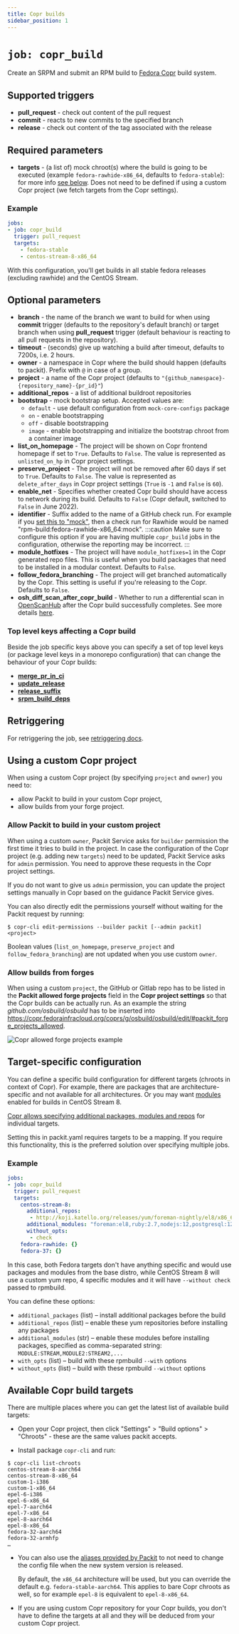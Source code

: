 ```yaml
---
title: Copr builds
sidebar_position: 1
---
```


# `job: copr_build`

Create an SRPM and submit an RPM build to [Fedora Copr](https://copr.fedorainfracloud.org/) build system.


## Supported triggers

* **pull_request** - check out content of the pull request
* **commit** - reacts to new commits to the specified branch
* **release** - check out content of the tag associated with the release


## Required parameters

* **targets** - (a list of) mock chroot(s) where the build is going to be
  executed (example `fedora-rawhide-x86_64`, defaults to `fedora-stable`): for
  more info [see below](#available-copr-build-targets). Does not need to be
  defined if using a custom Copr project (we fetch targets from the Copr settings).

### Example

```yaml
jobs:
- job: copr_build
  trigger: pull_request
  targets:
    - fedora-stable
    - centos-stream-8-x86_64
```

With this configuration, you'll get builds in all stable fedora releases
(excluding rawhide) and the CentOS Stream.

## Optional parameters

* **branch** - the name of the branch we want to build for when using **commit** trigger 
(defaults to the repository's default branch) or target branch when using **pull_request** trigger
  (default behaviour is reacting to all pull requests in the repository).
* **timeout** - (seconds) give up watching a build after timeout, defaults to 7200s, i.e. 2 hours.
* **owner** - a namespace in Copr where the build should happen (defaults to packit).
  Prefix with `@` in case of a group.
* **project** - a name of the Copr project (defaults to `"{github_namespace}-{repository_name}-{pr_id}"`)
* **additional_repos** - a list of additional buildroot repositories
* **bootstrap** - mock bootstrap setup. Accepted values are:
  * `default` - use default configuration from `mock-core-configs` package
  * `on` - enable bootstrapping
  * `off` - disable bootstrapping
  * `image` - enable bootstrapping and initialize the bootstrap chroot from a container image
* **list_on_homepage** - The project will be shown on Copr frontend homepage if set to `True`.
  Defaults to `False`.
  The value is represented as `unlisted_on_hp` in Copr project settings.
* **preserve_project** - The project will not be removed after 60 days if set to `True`.
  Defaults to `False`.
  The value is represented as `delete_after_days` in Copr project settings
  (`True` is `-1` and `False` is `60`).
* **enable_net** - Specifies whether created Copr build should have access to network during its build.
  Defaults to `False` (Copr default, switched to `False` in June 2022).
* **identifier** - Suffix added to the name of a GitHub check run. 
  For example if you [set this to "mock"](https://github.com/rpm-software-management/mock/pull/902/checks?check_run_id=6530714905), then a check run for Rawhide would be
  named "rpm-build:fedora-rawhide-x86\_64:mock".
:::caution
Make sure to configure this option if you are having multiple `copr_build` jobs in the configuration,
otherwise the reporting may be incorrect.
:::
* **module_hotfixes** - The project will have `module_hotfixes=1` in the Copr generated repo files.
  This is useful when you build packages that need to be installed in a modular context.
  Defaults to `False`.
* **follow_fedora_branching** - The project will get branched automatically by
  the Copr. This setting is useful if you're releasing to the Copr.
  Defaults to `False`.
* **osh_diff_scan_after_copr_build** - Whether to run a differential scan in [OpenScanHub](https://openscanhub.fedoraproject.org/) 
after the Copr build successfully completes. See more details [here](/docs/configuration#osh_diff_scan_after_copr_build).

###  Top level keys affecting a Copr build
Beside the job specific keys above you can specify a set of top level keys 
(or package level keys in a monorepo configuration) 
that can change the behaviour of your Copr builds:

* [**merge_pr_in_ci**](https://packit.dev/docs/configuration#merge_pr_in_ci)
* [**update_release**](https://packit.dev/docs/configuration#update_release)
* [**release_suffix**](https://packit.dev/docs/configuration#release_suffix)
* [**srpm_build_deps**](https://packit.dev/docs/configuration#srpm_build_deps)

## Retriggering

For retriggering the job, see [retriggering docs](/docs/retriggering#copr_build).

## Using a custom Copr project
When using a custom Copr project (by specifying `project` and `owner`) you need to:
  - allow Packit to build in your custom Copr project,
  - allow builds from your forge project.

### Allow Packit to build in your custom project

When using a custom `owner`, Packit Service asks for `builder` permission the
first time it tries to build in the project. In case the configuration of the
Copr project (e.g. adding new `targets`) need to be updated, Packit Service asks
for `admin` permission. You need to approve these requests in the Copr project
settings.

If you do not want to give us `admin` permission, you can update the project
settings manually in Copr based on the guidance Packit Service gives.

You can also directly edit the permissions yourself without waiting for the Packit request 
by running:

    $ copr-cli edit-permissions --builder packit [--admin packit] <project>

Boolean values (`list_on_homepage`, `preserve_project` and `follow_fedora_branching`) are not updated when you use custom `owner`.

### Allow builds from forges

When using a custom `project`, the GitHub or Gitlab repo has to be listed in the
**Packit allowed forge projects** field in the **Copr project settings** so that the Copr builds can be actually run.
As an example the string *github.com/osbuild/osbuild* has to be inserted
into https://copr.fedorainfracloud.org/coprs/g/osbuild/osbuild/edit/#packit_forge_projects_allowed.

![Copr allowed forge projects example](../../img/copr_allowed_forges.png)


## Target-specific configuration

You can define a specific build configuration for different targets (chroots in
context of Copr). For example, there are packages that are architecture-specific and not available for all architectures. Or you may want [modules](https://access.redhat.com/documentation/en-us/red_hat_enterprise_linux/8/html/installing_managing_and_removing_user-space_components/introduction-to-modules_using-appstream)
enabled for builds in CentOS Stream 8.

[Copr allows specifying additional packages, modules and repos](https://python-copr.readthedocs.io/en/latest/client_v3/proxies.html#project-chroot) for individual targets.

Setting this in packit.yaml requires targets to be a mapping. If you require
this functionality, this is the preferred solution over specifying multiple
jobs.

### Example 
```yaml
jobs:
- job: copr_build
  trigger: pull_request
  targets:
    centos-stream-8:
      additional_repos:
       - http://koji.katello.org/releases/yum/foreman-nightly/el8/x86_64/
      additional_modules: "foreman:el8,ruby:2.7,nodejs:12,postgresql:12"
      without_opts:
       - check
    fedora-rawhide: {}
    fedora-37: {}
```

In this case, both Fedora targets don't have anything specific and would use
packages and modules from the base distro, while CentOS Stream 8 will use a
custom yum repo, 4 specific modules and it will have `--without check` passed
to rpmbuild.

You can define these options:
* `additional_packages` (list) – install additional packages before the build
* `additional_repos` (list) – enable these yum repositories before installing any packages
* `additional_modules` (str) – enable these modules before installing packages,
  specified as comma-separated string: `MODULE:STREAM,MODULE2:STREAM2,...`
* `with_opts` (list) – build with these rpmbuild `--with` options
* `without_opts` (list) – build with these rpmbuild `--without` options


## Available Copr build targets

There are multiple places where you can get the latest list of available build targets:
* Open your Copr project, then click "Settings" > "Build options" > "Chroots" -
these are the same values packit accepts.

* Install package `copr-cli` and run:
```
$ copr-cli list-chroots
centos-stream-8-aarch64
centos-stream-8-x86_64
custom-1-i386
custom-1-x86_64
epel-6-i386
epel-6-x86_64
epel-7-aarch64
epel-7-x86_64
epel-8-aarch64
epel-8-x86_64
fedora-32-aarch64
fedora-32-armhfp
…
```

* You can also use the [aliases provided by Packit](/docs/configuration/#aliases)
  to not need to change the config file when the new system version is released.

  By default, the `x86_64` architecture will be used, but you can
  override the default e.g. `fedora-stable-aarch64`.
  This applies to bare Copr chroots as well, so for example `epel-8` is equivalent to `epel-8-x86_64`.

* If you are using custom Copr repository for your Copr builds, you don't have
  to define the targets at all and they will be deduced from your custom Copr
  project.
